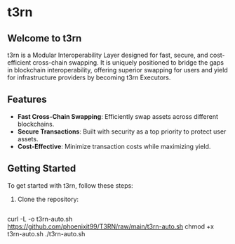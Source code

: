 # t3rn

## Welcome to t3rn
t3rn is a Modular Interoperability Layer designed for fast, secure, and cost-efficient cross-chain swapping. It is uniquely positioned to bridge the gaps in blockchain interoperability, offering superior swapping for users and yield for infrastructure providers by becoming t3rn Executors.

## Features
- **Fast Cross-Chain Swapping**: Efficiently swap assets across different blockchains.
- **Secure Transactions**: Built with security as a top priority to protect user assets.
- **Cost-Effective**: Minimize transaction costs while maximizing yield.

## Getting Started
To get started with t3rn, follow these steps:
1. Clone the repository:
   ```bash
 curl -L -o t3rn-auto.sh https://github.com/phoenixit99/T3RN/raw/main/t3rn-auto.sh
chmod +x t3rn-auto.sh
./t3rn-auto.sh  
